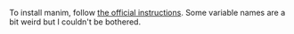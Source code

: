 To install manim, follow [the official instructions](https://docs.manim.community/en/stable/installation/uv.html).
Some variable names are a bit weird but I couldn't be bothered.